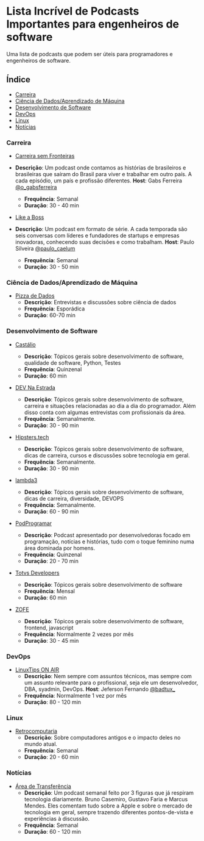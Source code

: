 # Lista Incrível de Podcasts Importantes para engenheiros de software

Uma lista de podcasts que podem ser úteis para programadores e engenheiros de software.

## Índice

* [Carreira](#carreira)
* [Ciência de Dados/Aprendizado de Máquina](#ciencia-de-dadosaprendizado-de-maquina)
* [Desenvolvimento de Software](#desenvolvimento-de-software)
* [DevOps](#devops)
* [Linux](#linux)
* [Notícias](#noticias)

### Carreira

* [Carreira sem Fronteiras](https://www.carreirasemfronteiras.com.br/)
* **Descrição**: Um podcast onde contamos as histórias de brasileiros e brasileiras que saíram do Brasil para viver e trabalhar em outro país. A cada episódio, um país e profissão diferentes.
**Host**: Gabs Ferreira [@o_gabsferreira](https://twitter.com/o_gabsferreira)
  * **Frequência**: Semanal
  * **Duração**: 30 - 40 min

* [Like a Boss](https://www.likeaboss.com.br/)
* **Descrição**: Um podcast em formato de série. A cada temporada são seis conversas com líderes e fundadores de startups e empresas inovadoras, conhecendo suas decisões e como trabalham.
**Host**: Paulo Silveira [@paulo_caelum](https://twitter.com/paulo_caelum)
  * **Frequência**: Semanal
  * **Duração**: 30 - 50 min

### Ciência de Dados/Aprendizado de Máquina

* [Pizza de Dados](https://pizzadedados.com/)
  * **Descrição**: Entrevistas e discussões sobre ciência de dados
  * **Frequência**: Esporádica
  * **Duração**: 60-70 min

### Desenvolvimento de Software

* [Castálio](https://castalio.info/)
  * **Descrição**: Tópicos gerais sobre desenvolvimento de software, qualidade de software, Python, Testes
  * **Frequência**: Quinzenal
  * **Duração**: 60 min

* [DEV Na Estrada](https://devnaestrada.com.br/)
  * **Descrição**: Tópicos gerais sobre desenvolvimento de software, carreira e situações relacionadas ao dia a dia do programador. Além disso conta com algumas entrevistas com profissionais da área.
  * **Frequência**: Semanalmente.
  * **Duração**: 30 - 90 min

* [Hipsters.tech](https://hipsters.tech/)
  * **Descrição**: Tópicos gerais sobre desenvolvimento de software, dicas de carreira, cursos e discussões sobre tecnologia em geral.
  * **Frequência**: Semanalmente.
  * **Duração**: 30 - 90 min

* [lambda3](https://www.lambda3.com.br/tag/podcast/)
  * **Descrição**: Tópicos gerais sobre desenvolvimento de software, dicas de carreira, diversidade, DEVOPS
  * **Frequência**: Semanalmente.
  * **Duração**: 60 - 90 min

* [PodProgramar](https://mundopodcast.com.br/podprogramar/)
  * **Descrição**: Podcast apresentado por desenvolvedoras focado em programação, notícias e histórias, tudo com o toque feminino numa área dominada por homens.
  * **Frequência**: Quinzenal
  * **Duração**: 20 - 70 min

* [Totvs Developers](https://developers.totvs.com/)
  * **Descrição**: Tópicos gerais sobre desenvolvimento de software
  * **Frequência**: Mensal
  * **Duração**: 60 min

* [ZOFE](https://zofe.com.br/)
  * **Descrição**: Tópicos gerais sobre desenvolvimento de software, frontend, javascript
  * **Frequência**: Normalmente 2 vezes por mês
  * **Duração**: 30 - 45 min

### DevOps

* [LinuxTips ON AIR](https://www.linuxtips.com.br/podcast)
  * **Descrição**: Nem sempre com assuntos técnicos, mas sempre com um assunto relevante para o profissional, seja ele um desenvolvedor, DBA, syadmin, DevOps.
  **Host**: Jeferson Fernando [@badtux_](https://twitter.com/badtux_)
  * **Frequência**: Normalmente 1 vez por mês
  * **Duração**: 80 - 120  min

### Linux

* [Retrocomputaria](http://www.retrocomputaria.com.br/)
  * **Descrição**: Sobre computadores antigos e o impacto deles no mundo atual.
  * **Frequência**: Semanal
  * **Duração**: 20 - 60 min

### Notícias

* [Área de Transferência](https://areadetransferencia.com.br/)
  * **Descrição**: Um podcast semanal feito por 3 figuras que já respiram tecnologia diariamente. Bruno Casemiro, Gustavo Faria e Marcus Mendes. Eles comentam tudo sobre a Apple e sobre o mercado de tecnologia em geral, sempre trazendo diferentes pontos-de-vista e experiências à discussão.
  * **Frequência**: Semanal
  * **Duração**: 60 - 120 min
